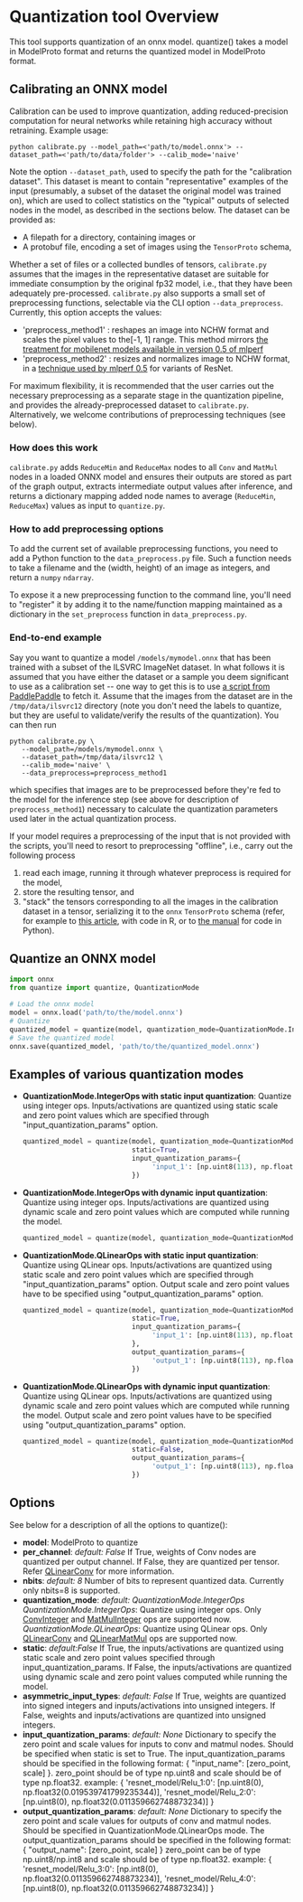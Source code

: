 # Quantization tool Overview
This tool supports quantization of an onnx model. quantize() takes a model in ModelProto format and returns the quantized model in ModelProto format.

## Calibrating an ONNX model

Calibration can be used to improve quantization, adding reduced-precision computation for neural networks while retaining high accuracy without retraining.  Example usage:
```
python calibrate.py --model_path=<'path/to/model.onnx'> --dataset_path=<'path/to/data/folder'> --calib_mode='naive'
```  
Note the option `--dataset_path`, used to specify the path for the "calibration dataset".  This dataset is meant to contain "representative" examples of the input (presumably, a subset of the dataset the original model was trained on), which are used to collect statistics on the "typical" outputs of selected nodes in the model, as described in the sections below.  The dataset can be provided as:

* A filepath for a directory, containing images or
* A protobuf file, encoding a set of images using the `TensorProto` schema,

Whether a set of files or a collected bundles of tensors, `calibrate.py` assumes that the images in the representative dataset are suitable for immediate consumption by the original fp32 model, i.e., that they have been adequately pre-processed.  `calibrate.py` also supports a small set of preprocessing functions, selectable via the CLI option `--data_preprocess`.  Currently, this option accepts the values:

* 'preprocess_method1' : reshapes an image into NCHW format and scales the pixel values to the[-1, 1] range.  This method mirrors [the treatment for mobilenet models available in version 0.5 of mlperf](https://github.com/mlperf/inference/blob/master/v0.5/classification_and_detection/python/dataset.py#L226)
* 'preprocess_method2' : resizes and normalizes image to NCHW format, in a [technique used by mlperf 0.5](https://github.com/mlperf/inference/blob/master/v0.5/classification_and_detection/python/dataset.py#L250) for variants of ResNet.

For maximum flexibility, it is recommended that the user carries out the necessary preprocessing as a separate stage in the quantization pipeline, and provides the already-preprocessed dataset to `calibrate.py`.  Alternatively, we welcome contributions of preprocessing techniques (see below).

### How does this work

`calibrate.py` adds `ReduceMin` and `ReduceMax` nodes to all `Conv` and `MatMul` nodes in a loaded ONNX model and ensures their outputs are stored as part of the graph output, extracts intermediate output values after inference, and returns a dictionary mapping added node names to average (`ReduceMin`, `ReduceMax`) values as input to `quantize.py`.

### How to add preprocessing options

To add the current set of available preprocessing functions, you need to add a Python function to the `data_preprocess.py` file.  Such a function needs to take a filename and the (width, height) of an image as integers, and return a `numpy` `ndarray`.

To expose it a new preprocessing function to the command line, you'll need to "register" it by adding it to the name/function mapping maintained as a dictionary in the `set_preprocess` function in `data_preprocess.py`.

### End-to-end example

Say you want to quantize a model `/models/mymodel.onnx` that has been trained with a subset of the ILSVRC ImageNet dataset.  In what follows it is assumed that you have either the dataset or a sample you deem significant to use as a calibration set --  one way to get this is to use [a script from PaddlePaddle](https://github.com/PaddlePaddle/models/blob/develop/fluid/image_classification/data/ILSVRC2012/download_imagenet2012.sh) to fetch it.  Assume that the images from the dataset are in the `/tmp/data/ilsvrc12` directory (note you don't need the labels to quantize, but they are useful to validate/verify the results of the quantization).  You can then run

```
python calibrate.py \
   --model_path=/models/mymodel.onnx \
   --dataset_path=/tmp/data/ilsvrc12 \
   --calib_mode='naive' \
   --data_preprocess=preprocess_method1
```

which specifies that images are to be preprocessed before they're fed to the model for the inference step (see above for description of `preprocess_method1`) necessary to calculate the quantization parameters used later in the actual quantization process.

If your model requires a preprocessing of the input that is not provided with the scripts, you'll need to resort to preprocessing "offline", i.e., carry out the following process
1. read each image, running it through whatever preprocess is required for the model, 
1. store the resulting tensor, and
1. "stack" the tensors corresponding to all the images in the calibration dataset in a tensor, serializing it to the `onnx` `TensorProto` schema (refer, for example to [this article](https://onnx.ai/onnx-r/articles/protobufs.html), with code in R, or to [the manual](https://github.com/onnx/onnx/blob/master/docs/PythonAPIOverview.md) for code in Python).

## Quantize an ONNX model
```python
import onnx
from quantize import quantize, QuantizationMode

# Load the onnx model
model = onnx.load('path/to/the/model.onnx')
# Quantize
quantized_model = quantize(model, quantization_mode=QuantizationMode.IntegerOps)
# Save the quantized model
onnx.save(quantized_model, 'path/to/the/quantized_model.onnx')
```

## Examples of various quantization modes

- **QuantizationMode.IntegerOps with static input quantization**:
    Quantize using integer ops. Inputs/activations are quantized using static scale and zero point values which are specified through "input_quantization_params" option.
    ```python
    quantized_model = quantize(model, quantization_mode=QuantizationMode.IntegerOps,
                               static=True,
                               input_quantization_params={
                                    'input_1': [np.uint8(113), np.float32(0.05)]
                               })
    ```

- **QuantizationMode.IntegerOps with dynamic input quantization**:
    Quantize using integer ops. Inputs/activations are quantized using dynamic scale and zero point values which are computed while running the model.
    ```python
    quantized_model = quantize(model, quantization_mode=QuantizationMode.IntegerOps, static=False)
    ```

- **QuantizationMode.QLinearOps with static input quantization**:
    Quantize using QLinear ops. Inputs/activations are quantized using static scale and zero point values which are specified through "input_quantization_params" option.
    Output scale and zero point values have to be specified using "output_quantization_params" option.
    ```python
    quantized_model = quantize(model, quantization_mode=QuantizationMode.QLinearOps,
                               static=True,
                               input_quantization_params={
                                    'input_1': [np.uint8(113), np.float32(0.05)]
                               },
                               output_quantization_params={
                                    'output_1': [np.uint8(113), np.float32(0.05)]
                               })
    ```

- **QuantizationMode.QLinearOps with dynamic input quantization**:
    Quantize using QLinear ops. Inputs/activations are quantized using dynamic scale and zero point values which are computed while running the model.
    Output scale and zero point values have to be specified using "output_quantization_params" option.
    ```python
    quantized_model = quantize(model, quantization_mode=QuantizationMode.QLinearOps,
                               static=False,
                               output_quantization_params={
                                    'output_1': [np.uint8(113), np.float32(0.05)]
                               })
    ```

## Options

See below for a description of all the options to quantize():

- **model**: ModelProto to quantize
- **per_channel**: *default: False*
    If True, weights of Conv nodes are quantized per output channel.
    If False, they are quantized per tensor. Refer [QLinearConv](https://github.com/onnx/onnx/blob/master/docs/Operators.md#qlinearconv) for more information.
- **nbits**: *default: 8*
    Number of bits to represent quantized data. Currently only nbits=8 is supported.
- **quantization_mode**: *default: QuantizationMode.IntegerOps*
*QuantizationMode.IntegerOps*:  Quantize using integer ops. Only [ConvInteger](https://github.com/onnx/onnx/blob/master/docs/Operators.md#ConvInteger) and [MatMulInteger](https://github.com/onnx/onnx/blob/master/docs/Operators.md#MatMulInteger) ops are supported now.
*QuantizationMode.QLinearOps*: Quantize using QLinear ops. Only [QLinearConv](https://github.com/onnx/onnx/blob/master/docs/Operators.md#qlinearconv) and [QLinearMatMul](https://github.com/onnx/onnx/blob/master/docs/Operators.md#QLinearMatMul) ops are supported now.
- **static**: *default:False*
If True, the inputs/activations are quantized using static scale and zero point values specified through input_quantization_params.
If False, the inputs/activations are quantized using dynamic scale and zero point values computed while running the model.
- **asymmetric_input_types**: *default: False*
    If True, weights are quantized into signed integers and inputs/activations into unsigned integers.
    If False, weights and inputs/activations are quantized into unsigned integers.
- **input_quantization_params**: *default: None*
    Dictionary to specify the zero point and scale values for inputs to conv and matmul nodes.
        Should be specified when static is set to True.
        The input_quantization_params should be specified in the following format:
            {
                "input_name": [zero_point, scale]
            }.
        zero_point should be of type np.uint8 and scale should be of type np.float32.
        example:
            {
                'resnet_model/Relu_1:0': [np.uint8(0), np.float32(0.019539741799235344)],
                'resnet_model/Relu_2:0': [np.uint8(0), np.float32(0.011359662748873234)]
            }
- **output_quantization_params**: *default: None*
    Dictionary to specify the zero point and scale values for outputs of conv and matmul nodes.
    Should be specified in QuantizationMode.QLinearOps mode.
        The output_quantization_params should be specified in the following format:
            {
                "output_name": [zero_point, scale]
            }
        zero_point can be of type np.uint8/np.int8 and scale should be of type np.float32.
        example:
            {
                'resnet_model/Relu_3:0': [np.int8(0), np.float32(0.011359662748873234)],
                'resnet_model/Relu_4:0': [np.uint8(0), np.float32(0.011359662748873234)]
            }      
